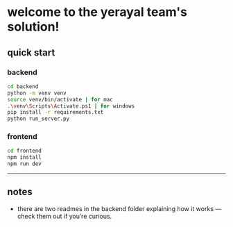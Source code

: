 # welcome to the yerayal team's solution!

## quick start

### backend
```bash
cd backend
python -m venv venv
source venv/bin/activate | for mac
.\venv\Scripts\Activate.ps1 | for windows
pip install -r requirements.txt
python run_server.py
````

### frontend

```bash
cd frontend
npm install
npm run dev
```

---

## notes

* there are two readmes in the backend folder explaining how it works — check them out if you’re curious.
